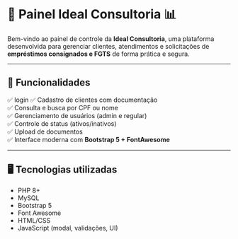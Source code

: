 # 💼 Painel Ideal Consultoria 📊

Bem-vindo ao painel de controle da **Ideal Consultoria**, uma plataforma desenvolvida para gerenciar clientes, atendimentos e solicitações de **empréstimos consignados e FGTS** de forma prática e segura.

---

## 🚀 Funcionalidades
✅ login
✅ Cadastro de clientes com documentação  
✅ Consulta e busca por CPF ou nome  
✅ Gerenciamento de usuários (admin e regular)  
✅ Controle de status (ativos/inativos)  
✅ Upload de documentos  
✅ Interface moderna com **Bootstrap 5 + FontAwesome**

---

## 🖥️ Tecnologias utilizadas

- PHP 8+
- MySQL
- Bootstrap 5
- Font Awesome
- HTML/CSS
- JavaScript (modal, validações, UI)
